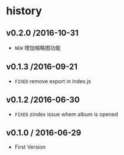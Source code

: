 # history

## v0.2.0 /2016-10-31

* `NEW` 增加缩略图功能

## v0.1.3 /2016-09-21

* `FIXED` remove export in index.js


## v0.1.2 /2016-06-30

* `FIXED` zindex issue whem album is opened

## v0.1.0 / 2016-06-29

* First Version
